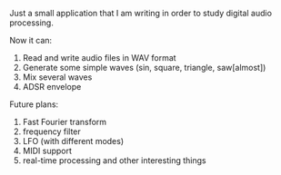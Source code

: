 Just a small application that I am writing in order to study digital audio processing.

Now it can:
1) Read and write audio files in WAV format
2) Generate some simple waves (sin, square, triangle, saw[almost])
3) Mix several waves
4) ADSR envelope

Future plans:
1) Fast Fourier transform
2) frequency filter
3) LFO (with different modes)
4) MIDI support
5) real-time processing
and other interesting things
